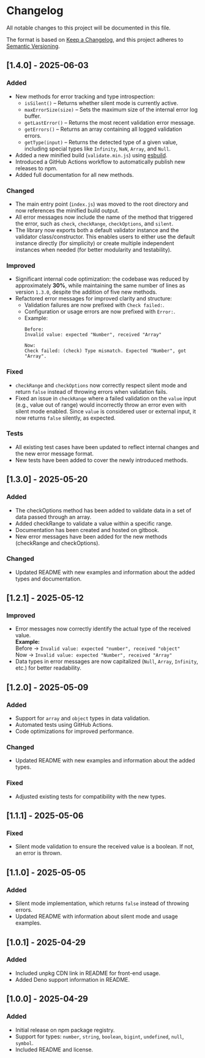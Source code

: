 # Changelog

All notable changes to this project will be documented in this file.

The format is based on [Keep a Changelog](https://keepachangelog.com/en/1.0.0/), and this project adheres to [Semantic Versioning](https://semver.org/spec/v2.0.0.html).

## [1.4.0] - 2025-06-03

### Added
- New methods for error tracking and type introspection:
  - `isSilent()` – Returns whether silent mode is currently active.
  - `maxErrorSize(size)` – Sets the maximum size of the internal error log buffer.
  - `getLastError()` – Returns the most recent validation error message.
  - `getErrors()` – Returns an array containing all logged validation errors.
  - `getType(input)` – Returns the detected type of a given value, including special types like `Infinity`, `NaN`, `Array`, and `Null`.
- Added a new minified build (`validate.min.js`) using [esbuild](https://esbuild.github.io/).
- Introduced a GitHub Actions workflow to automatically publish new releases to npm.
- Added full documentation for all new methods.

### Changed
- The main entry point (`index.js`) was moved to the root directory and now references the minified build output.
- All error messages now include the name of the method that triggered the error, such as `check`, `checkRange`, `checkOptions`, and `silent`.
- The library now exports both a default validator instance and the validator class/constructor.
  This enables users to either use the default instance directly (for simplicity) or create multiple independent instances when needed (for better modularity and testability).

### Improved
- Significant internal code optimization: the codebase was reduced by approximately **30%**, while maintaining the same number of lines as version `1.3.0`, despite the addition of five new methods.
- Refactored error messages for improved clarity and structure:
  - Validation failures are now prefixed with `Check failed:`.
  - Configuration or usage errors are now prefixed with `Error:`.
  - Example:
    ```
    Before:
    Invalid value: expected "Number", received "Array"

    Now:
    Check failed: (check) Type mismatch. Expected "Number", got "Array".
    ```

### Fixed
- `checkRange` and `checkOptions` now correctly respect silent mode and return `false` instead of throwing errors when validation fails.
- Fixed an issue in `checkRange` where a failed validation on the `value` input (e.g., value out of range) would incorrectly throw an error even with silent mode enabled. Since `value` is considered user or external input, it now returns `false` silently, as expected.

### Tests
- All existing test cases have been updated to reflect internal changes and the new error message format.
- New tests have been added to cover the newly introduced methods.


## [1.3.0] - 2025-05-20

### Added
- The checkOptions method has been added to validate data in a set of data passed through an array.
- Added checkRange to validate a value within a specific range.
- Documentation has been created and hosted on gitbook.
- New error messages have been added for the new methods (checkRange and checkOptions).

### Changed
- Updated README with new examples and information about the added types and documentation.

## [1.2.1] - 2025-05-12
### Improved
- Error messages now correctly identify the actual type of the received value.  
  **Example:**  
  Before -> `Invalid value: expected "number", received "object"`  
  Now -> `Invalid value: expected "Number", received "Array"`
- Data types in error messages are now capitalized (`Null`, `Array`, `Infinity`, etc.) for better readability.


## [1.2.0] - 2025-05-09
### Added
- Support for `array` and `object` types in data validation.
- Automated tests using GitHub Actions.
- Code optimizations for improved performance.

### Changed
- Updated README with new examples and information about the added types.

### Fixed
- Adjusted existing tests for compatibility with the new types.

## [1.1.1] - 2025-05-06
### Fixed
- Silent mode validation to ensure the received value is a boolean. If not, an error is thrown.

## [1.1.0] - 2025-05-05
### Added
- Silent mode implementation, which returns `false` instead of throwing errors.
- Updated README with information about silent mode and usage examples.

## [1.0.1] - 2025-04-29
### Added
- Included unpkg CDN link in README for front-end usage.
- Added Deno support information in README.

## [1.0.0] - 2025-04-29
### Added
- Initial release on npm package registry.
- Support for types: `number`, `string`, `boolean`, `bigint`, `undefined`, `null`, `symbol`.
- Included README and license.
